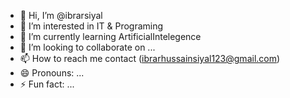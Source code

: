 - 👋 Hi, I’m @ibrarsiyal
- 👀 I’m interested in IT & Programing
- 🌱 I’m currently learning ArtificialIntelegence
- 💞️ I’m looking to collaborate on ...
- 📫 How to reach me contact (ibrarhussainsiyal123@gmail.com)
- 😄 Pronouns: ...
- ⚡ Fun fact: ...

<!---
ibrarsiyal/ibrarsiyal is a ✨ special ✨ repository because its `README.md` (this file) appears on your GitHub profile.
You can click the Preview link to take a look at your changes.
--->
